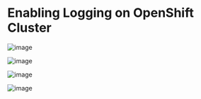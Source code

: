 # Enabling Logging on OpenShift Cluster




![image](https://github.com/user-attachments/assets/7bb8f3d8-a64d-4359-8ef9-b3d66e928b76)


![image](https://github.com/user-attachments/assets/3d2f4890-0bc8-4ae8-91fd-361a012acd75)



![image](https://github.com/user-attachments/assets/9747697d-77dc-461d-ad41-de9fccf842fe)


![image](https://github.com/user-attachments/assets/08db9549-079c-403a-9b3a-790b4eb0f4f7)
